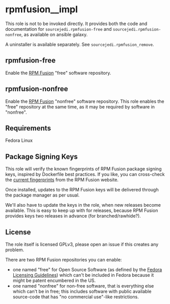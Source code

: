 # rpmfusion__impl #

This role is not to be invoked directly.  It provides both the code and documentation for `sourcejedi.rpmfusion-free` and
`sourcejedi.rpmfusion-nonfree`, as available on ansible galaxy.

A uninstaller is available separately.  See `sourcejedi.rpmfusion_remove`.


## rpmfusion-free

Enable the [RPM Fusion](https://rpmfusion.org/) "free" software repository.


## rpmfusion-nonfree

Enable the [RPM Fusion](https://rpmfusion.org/) "nonfree" software repository.
This role enables the "free" repository at the same time, as it may be required by software in "nonfree".


## Requirements

Fedora Linux


## Package Signing Keys

This role will verify the known fingerprints of RPM Fusion package signing keys, inspired by Dockerfile best practices.  If you like, you can cross-check the [current fingerprints](https://rpmfusion.org/keys) from the RPM Fusion website.

Once installed, updates to the RPM Fusion keys will be delivered through the package manager as per usual.

We'll also have to update the keys in the role, when new releases become available.  This is easy to keep up with for releases, because RPM Fusion provides keys two releases in advance (for branched/rawhide?).


## License

The role itself is licensed GPLv3, please open an issue if this creates any problem.

There are two RPM Fusion repositories you can enable:

* one named "free" for Open Source Software (as defined by the [Fedora Licensing Guidelines](https://fedoraproject.org/wiki/Licensing:Main?rd=Licensing)) which can't be included in Fedora because it might be patent encumbered in the US.
* one named "nonfree" for non-free software, that is everything else which can't be in free; this includes software with public available source-code that has "no commercial use"-like restrictions.
